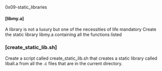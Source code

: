 0x09-static_libraries
#### [libmy.a]
 A library is not a luxury but one of the necessities of life
mandatory
Create the static library libmy.a containing all the functions listed 
### [create_static_lib.sh]
Create a script called create_static_lib.sh that creates a static library called liball.a from all the .c files that are in the current directory.

